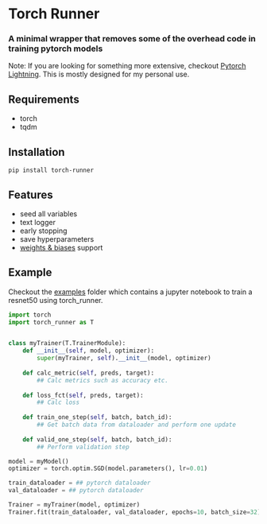 # Torch Runner
### A minimal wrapper that removes some of the overhead code in training pytorch models
Note: If you are looking for something more extensive, checkout [Pytorch Lightning](https://github.com/PyTorchLightning/pytorch-lightning). This is mostly designed for my personal use. 

## Requirements
- torch
- tqdm

## Installation

```
pip install torch-runner
```

## Features
- seed all variables
- text logger
- early stopping
- save hyperparameters
- [weights & biases](https://wandb.ai/) support

## Example
Checkout the [examples](https://github.com/grohith327/Torch-Runner/blob/main/examples/Torch_Runner_CIFAR10.ipynb) folder which contains a jupyter notebook to train a resnet50 using torch_runner. 
 
```python
import torch
import torch_runner as T


class myTrainer(T.TrainerModule):
    def __init__(self, model, optimizer):
        super(myTrainer, self).__init__(model, optimizer)
    
    def calc_metric(self, preds, target):
        ## Calc metrics such as accuracy etc.
    
    def loss_fct(self, preds, target):
        ## Calc loss
    
    def train_one_step(self, batch, batch_id):
        ## Get batch data from dataloader and perform one update
    
    def valid_one_step(self, batch, batch_id):
        ## Perform validation step

model = myModel()
optimizer = torch.optim.SGD(model.parameters(), lr=0.01)

train_dataloader = ## pytorch dataloader
val_dataloader = ## pytorch dataloader

Trainer = myTrainer(model, optimizer)
Trainer.fit(train_dataloader, val_dataloader, epochs=10, batch_size=32)
```
